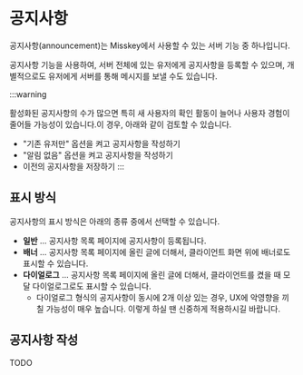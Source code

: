 # 공지사항

공지사항(announcement)는 Misskey에서 사용할 수 있는 서버 기능 중 하나입니다.

공지사항 기능을 사용하여, 서버 전체에 있는 유저에게 공지사항을 등록할 수 있으며, 개별적으로도 유저에게 서버를 통해 메시지를 보낼 수도 있습니다.

:::warning

활성화된 공지사항의 수가 많으면 특히 새 사용자의 확인 활동이 늘어나 사용자 경험이 줄어들 가능성이 있습니다.이 경우, 아래와 같이 검토할 수 있습니다.

- "기존 유저만" 옵션을 켜고 공지사항을 작성하기
- "알림 없음" 옵션을 켜고 공지사항을 작성하기
- 이전의 공지사항을 저장하기
  :::

## 표시 방식

공지사항의 표시 방식은 아래의 종류 중에서 선택할 수 있습니다.

- **일반** ... 공지사항 목록 페이지에 공지사항이 등록됩니다.
- **배너** ... 공지사항 목록 페이지에 올린 글에 더해서, 클라이언트 화면 위에 배너로도 표시할 수 있습니다.
- **다이얼로그** ... 공지사항 목록 페이지에 올린 글에 더해서, 클라이언트를 켰을 때 모달 다이얼로그로도 표시할 수 있습니다.
  - 다이얼로그 형식의 공지사항이 동시에 2개 이상 있는 경우, UX에 악영향을 끼칠 가능성이 매우 높습니다. 이렇게 하실 땐 신중하게 적용하시길 바랍니다.

## 공지사항 작성

TODO
